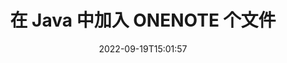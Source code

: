 ---
############################# Static ############################
layout: "auto-gen-merger"
date: 2022-09-19T15:01:57
draft: false
otherformats: docm dotm epub mht odp ods odt otp ott pdf pps vdx vsdm xlam xlsm xltm

############################# Head ############################
head_title: "通过 Java 和 J2SE 文档合并 API 加入 ONENOTE 文件"
head_description: "使用文档合并 API 在 Java 中加入多个 ONENOTE 文件，并将所有数据、样式和格式作为源文档。"

############################# Header ############################
title: "在 Java 中加入 ONENOTE 个文件"
description: "用几行 Java 代码加入 ONENOTE。"
bg_image: "https://cms.admin.containerize.com/templates/aspose/App_Themes/V3/images/bg/header1.png"
bg_overlay: false
button:
    enable: true
    icon: "fas fa-arrow-down"
    label: "下载免费试用版"
    link: "https://downloads.groupdocs.com/merger/java"

############################# SubMenu ############################
submenu:
    enable: true

    left:
        img_alt: "GroupDocs.Merger for Java"
        image: "https://cms.admin.containerize.com/templates/groupdocs/images/product-logos/90x90-noborder/groupdocs-merger-java.png"
        product: "GroupDocs.Merger"
        platform: "Java"

    middle:
        button:

            # button loop
            - link: "https://apireference.groupdocs.com/merger/java"
              text: "API 参考"

            # button loop
            - link: "https://github.com/groupdocs-merger"
              text: "代码示例"

            # button loop
            - link: "https://products.groupdocs.app/merger/family"
              text: "现场演示"

            # button loop
            - link: "https://purchase.groupdocs.com/pricing/merger/java"
              text: "价钱"

    right:
        link_download: "https://downloads.groupdocs.com/merger"
        link_learn: "https://docs.groupdocs.com/merger/java"
        link_buy: "https://purchase.groupdocs.com"

############################# About ############################
about:
    enable: true
    title: "关于 GroupDocs.Merger for Java API"
    content: |
        [GroupDocs.Merger for Java](/zh/merger/java/) 提供了一个方便的解决方案来加入多个 PDF、Microsoft Office（Word、Excel、PowerPoint、OneNote）、OpenDocument、HTML、图像和在 Java 应用程序中将许多其他文档合并到一个文件中。 GroupDocs.Merger 将为您节省大量精力，因为您可以加入 ONENOTE 文档 - 无需安装任何第三方软件、桌面应用程序或插件。现在没有必要浪费您的时间和手动加入文件了！ GroupDocs 的使命是提供最佳质量并简化文档处理工作流程。
        
        GroupDocs.Merger API 是需要文件加入功能的企业解决方案的正确选择。这些 API 在包括 J2SE 7.0 (1.7), J2SE 8.0 (1.8), Java 10 在内的所有主要操作系统和平台上都得到了很好的支持。

############################# Steps ############################
steps:
    enable: true
    title_left: "加入 Java 中的多个 ONENOTE 文件"
    content_left: |
        [GroupDocs.Merger for Java](/zh/merger/java/) 通过执行几个简单的步骤，让 Java 开发人员可以轻松地加入多个 ONENOTE 文件。
        
        * 创建 **Merger** 的实例并将源文档路径作为构造函数参数传递。
        * 调用 **Merger** 类的 **Join** 并传递第二个源文档路径。
        * 调用 **Merger** 类的 **Save** 来保存合并的文档。

    title_right: "系统要求"
    content_right: |
        所有主要平台和操作系统都支持 GroupDocs.Merger for Java API。在执行以下代码之前，请确保您的系统上安装了以下先决条件。

        * 操作系统：Microsoft Windows、Linux、MacOS
        * 开发环境：NetBeans, IntelliJ IDEA, Eclipse
        * 构架: J2SE 7.0 (1.7), J2SE 8.0 (1.8), Java 10
        * 从 [Maven](https://repository.groupdocs.com/webapp/#/artifacts/browse/tree/General/repo/com/groupdocs/groupdocs-merger) 下载最新版本的 GroupDocs.Merger for Java
         
    code: |
     {{% merger/additional-styles %}}
     {{< merger/code-merger title="如何使用 Java 示例代码加入 ONENOTE 文件">}}

        ```java    
        // 使用 GroupDocs.Merger for Java API 加入 ONENOTE 文件
        // 使用输入 ONENOTE 文档实例化合并
        Merger merger = new Merger("input_1.onenote");

        // 调用 Merger 类实例的 join 方法并传递第二个源文档路径
        merger.join("input_2.onenote");
    
        // 调用 Merger 类实例的 save 方法保存合并文档
        merger.save("merged-file.onenote"); 
        ```
     {{< /merger/code-merger >}}

############################# Demos ############################
demos:
    enable: true
    title: "现场演示 - 加入文档的在线应用程序"
    content: |
       访问 [GroupDocs.Merger 现场演示](https://products.groupdocs.app/merger/onenote) 网站，立即加入多个 ONENOTE 文件。
       现场演示具有以下好处。
        
############################# About Formats ############################
about_formats:
    enable: true

############################# More Formats ############################
more_formats:
    enable: true
    title: "加入其他文档格式"
    content: |
        Java 文件格式和图像的文档合并 API。将一些流行的文档格式组合在一起，如下所述。

############################# Back to top ###############################
back_to_top:
    enable: true
---